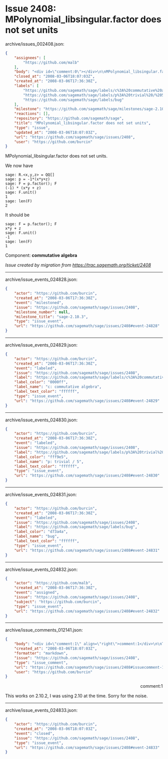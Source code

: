# Issue 2408: MPolynomial_libsingular.factor does not set units

archive/issues_002408.json:
```json
{
    "assignees": [
        "https://github.com/malb"
    ],
    "body": "<div id=\"comment:0\"></div>\n\nMPolynomial_libsingular.factor does not set units.\n\nWe now have\n\n```\nsage: R.<x,y,z> = QQ[]\nsage: p = -1*(x*y+z)  \nsage: F = p.factor(); F\n(-1) * (x*y + z)\nsage: F.unit()\n1\nsage: len(F)\n2\n```\n\nIt should be\n\n```\nsage: F = p.factor(); F\nx*y + z\nsage: F.unit()\n-1\nsage: len(F)\n1\n```\n\nComponent: **commutative algebra**\n\n_Issue created by migration from https://trac.sagemath.org/ticket/2408_\n\n",
    "closed_at": "2008-03-06T18:07:03Z",
    "created_at": "2008-03-06T17:36:30Z",
    "labels": [
        "https://github.com/sagemath/sage/labels/c%3A%20commutative%20algebra",
        "https://github.com/sagemath/sage/labels/p%3A%20trivial%20/%205",
        "https://github.com/sagemath/sage/labels/bug"
    ],
    "milestone": "https://github.com/sagemath/sage/milestones/sage-2.10.3",
    "reactions": [],
    "repository": "https://github.com/sagemath/sage",
    "title": "MPolynomial_libsingular.factor does not set units",
    "type": "issue",
    "updated_at": "2008-03-06T18:07:03Z",
    "url": "https://github.com/sagemath/sage/issues/2408",
    "user": "https://github.com/burcin"
}
```
<div id="comment:0"></div>

MPolynomial_libsingular.factor does not set units.

We now have

```
sage: R.<x,y,z> = QQ[]
sage: p = -1*(x*y+z)  
sage: F = p.factor(); F
(-1) * (x*y + z)
sage: F.unit()
1
sage: len(F)
2
```

It should be

```
sage: F = p.factor(); F
x*y + z
sage: F.unit()
-1
sage: len(F)
1
```

Component: **commutative algebra**

_Issue created by migration from https://trac.sagemath.org/ticket/2408_





---

archive/issue_events_024828.json:
```json
{
    "actor": "https://github.com/burcin",
    "created_at": "2008-03-06T17:36:30Z",
    "event": "milestoned",
    "issue": "https://github.com/sagemath/sage/issues/2408",
    "milestone_number": null,
    "milestone_title": "sage-2.10.3",
    "type": "issue_event",
    "url": "https://github.com/sagemath/sage/issues/2408#event-24828"
}
```



---

archive/issue_events_024829.json:
```json
{
    "actor": "https://github.com/burcin",
    "created_at": "2008-03-06T17:36:30Z",
    "event": "labeled",
    "issue": "https://github.com/sagemath/sage/issues/2408",
    "label": "https://github.com/sagemath/sage/labels/c%3A%20commutative%20algebra",
    "label_color": "0000ff",
    "label_name": "c: commutative algebra",
    "label_text_color": "ffffff",
    "type": "issue_event",
    "url": "https://github.com/sagemath/sage/issues/2408#event-24829"
}
```



---

archive/issue_events_024830.json:
```json
{
    "actor": "https://github.com/burcin",
    "created_at": "2008-03-06T17:36:30Z",
    "event": "labeled",
    "issue": "https://github.com/sagemath/sage/issues/2408",
    "label": "https://github.com/sagemath/sage/labels/p%3A%20trivial%20/%205",
    "label_color": "fff9e5",
    "label_name": "p: trivial / 5",
    "label_text_color": "ffffff",
    "type": "issue_event",
    "url": "https://github.com/sagemath/sage/issues/2408#event-24830"
}
```



---

archive/issue_events_024831.json:
```json
{
    "actor": "https://github.com/burcin",
    "created_at": "2008-03-06T17:36:30Z",
    "event": "labeled",
    "issue": "https://github.com/sagemath/sage/issues/2408",
    "label": "https://github.com/sagemath/sage/labels/bug",
    "label_color": "d73a4a",
    "label_name": "bug",
    "label_text_color": "ffffff",
    "type": "issue_event",
    "url": "https://github.com/sagemath/sage/issues/2408#event-24831"
}
```



---

archive/issue_events_024832.json:
```json
{
    "actor": "https://github.com/malb",
    "created_at": "2008-03-06T17:36:30Z",
    "event": "assigned",
    "issue": "https://github.com/sagemath/sage/issues/2408",
    "subject": "https://github.com/burcin",
    "type": "issue_event",
    "url": "https://github.com/sagemath/sage/issues/2408#event-24832"
}
```



---

archive/issue_comments_012141.json:
```json
{
    "body": "<div id=\"comment:1\" align=\"right\">comment:1</div>\n\nThis works on 2.10.2, I was using 2.10 at the time. Sorry for the noise.",
    "created_at": "2008-03-06T18:07:03Z",
    "formatter": "markdown",
    "issue": "https://github.com/sagemath/sage/issues/2408",
    "type": "issue_comment",
    "url": "https://github.com/sagemath/sage/issues/2408#issuecomment-12141",
    "user": "https://github.com/burcin"
}
```

<div id="comment:1" align="right">comment:1</div>

This works on 2.10.2, I was using 2.10 at the time. Sorry for the noise.



---

archive/issue_events_024833.json:
```json
{
    "actor": "https://github.com/burcin",
    "created_at": "2008-03-06T18:07:03Z",
    "event": "closed",
    "issue": "https://github.com/sagemath/sage/issues/2408",
    "type": "issue_event",
    "url": "https://github.com/sagemath/sage/issues/2408#event-24833"
}
```
